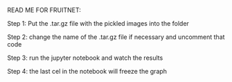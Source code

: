 READ ME FOR FRUITNET: 

Step 1: Put the .tar.gz file with the pickled images into the folder

Step 2: change the name of the .tar.gz file if necessary and uncomment that code 

Step 3: run the jupyter notebook and watch the results

Step 4: the last cel in the notebook will freeze the graph 